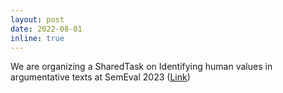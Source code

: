 ```yaml
---
layout: post
date: 2022-08-01
inline: true
---
```


We are organizing a SharedTask on Identifying human values in argumentative texts at SemEval 2023 (<a href="https://touche.webis.de/semeval23/touche23-web/index.html">Link</a>)